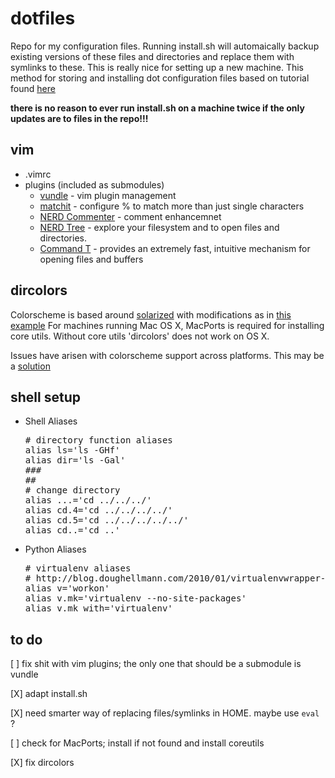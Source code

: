 dotfiles
========

Repo for my configuration files. Running install.sh will automaically backup existing versions of these files and directories and replace them with symlinks to these. This is really nice for setting up a new machine.
This method for storing and installing dot configuration files based on tutorial found [here](http://blog.smalleycreative.com/tutorials/using-git-and-github-to-manage-your-dotfiles/ "here")

**there is no reason to ever run install.sh on a machine twice if the only updates are to files in the repo!!!**

vim
--------

+ .vimrc
+ plugins (included as submodules)
  - [vundle](https://github.com/gmarik/vundle "vundle") - vim plugin management
  - [matchit](https://github.com/tsaleh/vim-matchit "matchit") - configure % to match more than just single characters
  - [NERD Commenter](https://github.com/scrooloose/nerdcommenter "NERD Commenter") - comment enhancemnet
  - [NERD Tree](https://github.com/scrooloose/nerdtree "NERD Tree") - explore your filesystem and to open files and directories.
  - [Command T](https://github.com/wincent/Command-T "command-T") - provides an extremely fast, intuitive mechanism for opening files and buffers


dircolors
---------

Colorscheme is based around [solarized](http://ethanschoonover.com/solarized/ "solarized") with modifications as in [this example](http://archlinux.me/w0ng/2012/04/21/better-dircolors-with-solarized/ "dircolors")
For machines running Mac OS X, MacPorts is required for installing core utils. Without core utils 'dircolors' does not work on OS X.

Issues have arisen with colorscheme support across platforms. This may be a [solution](http://stackoverflow.com/questions/7780030/how-to-fix-terminal-not-loading-bashrc-on-os-x-lion)


shell setup
---------

+ Shell Aliases
  <pre>
  # directory function aliases
  alias ls='ls -GHf'
  alias dir='ls -Gal'
  ###
  ##
  # change directory
  alias ...='cd ../../../'
  alias cd.4='cd ../../../../'
  alias cd.5='cd ../../../../../'
  alias cd..='cd ..'
  </pre>

+ Python Aliases
  <pre>
  # virtualenv aliases
  # http://blog.doughellmann.com/2010/01/virtualenvwrapper-tips-and-tricks.html
  alias v='workon'
  alias v.mk='virtualenv --no-site-packages'
  alias v.mk_with='virtualenv'
  </pre>

to do
---------
  [ ] fix shit with vim plugins; the only one that should be a submodule is vundle

  [X] adapt install.sh
     
  [X] need smarter way of replacing files/symlinks in HOME. maybe use `eval` ?
    
  [ ] check for MacPorts; install if not found and install coreutils
      
  [X] fix dircolors
  
